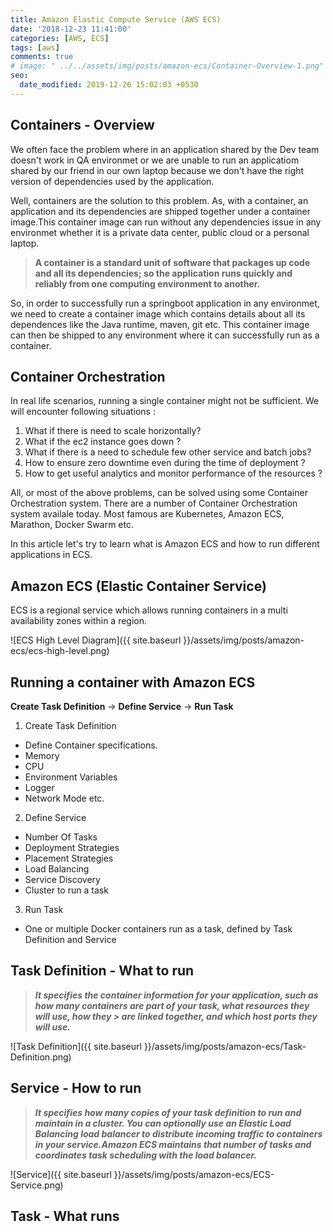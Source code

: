 ```yaml
---
title: Amazon Elastic Compute Service (AWS ECS)
date: '2018-12-23 11:41:00'
categories: [AWS, ECS]
tags: [aws]
comments: true
# image: " ../../assets/img/posts/amazon-ecs/Container-Overview-1.png"
seo:
  date_modified: 2019-12-26 15:02:03 +0530
---
```


## Containers - Overview

We often face the problem where in an application shared by the Dev team doesn't work in QA environmet or we are unable to run an applicatiom shared by our friend in our own laptop because we don't have the right version of dependencies used by the application.

Well, containers are the solution to this problem. As, with a container, an application and its dependencies are shipped together under a container image.This container image can run without any dependencies issue in any environmet whether it is a private data center, public cloud or a personal laptop.


> **A container is a standard unit of software that packages up code and all its dependencies; so the application runs quickly and reliably from one computing environment to another.**

So, in order to successfully run a springboot application in any environmet, we need to create a container image which contains details about all its dependences like the Java runtime, maven, git etc. This container image can then be shipped to any environment where it can successfully run as a container.

## Container Orchestration

In real life scenarios, running a single container might not be sufficient. We will encounter following situations :

1. What if there is need to scale horizontally?
2. What if the ec2 instance goes down ?
3. What if there is a need to schedule few other service and batch jobs?
4. How to ensure zero downtime even during the time of deployment ?
5. How to get useful analytics and monitor performance of the resources ?

All, or most of the above problems, can be solved using some Container Orchestration system. There are a number of Container Orchestration system availale today. Most famous are Kubernetes, Amazon ECS, Marathon, Docker Swarm etc.

In this article let's try to learn what is Amazon ECS and how to run different applications in ECS.

## Amazon ECS (Elastic Container Service)

ECS is a regional service which allows running containers in a multi availability zones within a region.

![ECS High Level Diagram]({{ site.baseurl }}/assets/img/posts/amazon-ecs/ecs-high-level.png)

## Running a container with Amazon ECS

**Create Task Definition** &rarr; **Define Service** &rarr; **Run Task**

1. Create Task Definition
* Define Container specifications.
* Memory
* CPU
* Environment Variables
* Logger
* Network Mode etc.
2. Define Service
* Number Of Tasks
* Deployment Strategies
* Placement Strategies
* Load Balancing
* Service Discovery
* Cluster to run a task
3. Run Task
* One or multiple Docker containers run as a task, defined by Task Definition and Service

## Task Definition - What to run
> **_It specifies the container information for your application, such as how many containers are part of your task, what resources they will use, how they > are linked together, and which host ports they will use._**

![Task Definition]({{ site.baseurl }}/assets/img/posts/amazon-ecs/Task-Definition.png)

## Service - How to run
> **_It specifies how many copies of your task definition to run and maintain in a cluster. You can optionally use an Elastic Load Balancing load balancer
> to distribute incoming traffic to containers in your service.Amazon ECS maintains that number of tasks and coordinates task scheduling with the load
> balancer._**

![Service]({{ site.baseurl }}/assets/img/posts/amazon-ecs/ECS-Service.png)

## Task - What runs
